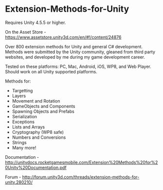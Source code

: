 # Extension-Methods-for-Unity

Requires Unity 4.5.5 or higher.

On the Asset Store - https://www.assetstore.unity3d.com/en/#!/content/24876

Over 800 extension methods for Unity and general C# development. Methods were submitted by the Unity community, gleaned from third party websites, and developed by me during my game development career.

Tested on these platforms: PC, Mac, Android, iOS, WP8, and Web Player. Should work on all Unity supported platforms.

Methods for:
* Targetting
* Layers
* Movement and Rotation
* GameObjects and Components
* Spawning Objects and Prefabs
* Serialization
* Exceptions
* Lists and Arrays
* Cryptography (WP8 safe)
* Numbers and Conversions
* Strings
* Many more!

Documentation - http://unitydocs.rocketgamesmobile.com/Extension%20Methods%20for%20Unity%20Documentation.pdf

Forum - http://forum.unity3d.com/threads/extension-methods-for-unity.280210/